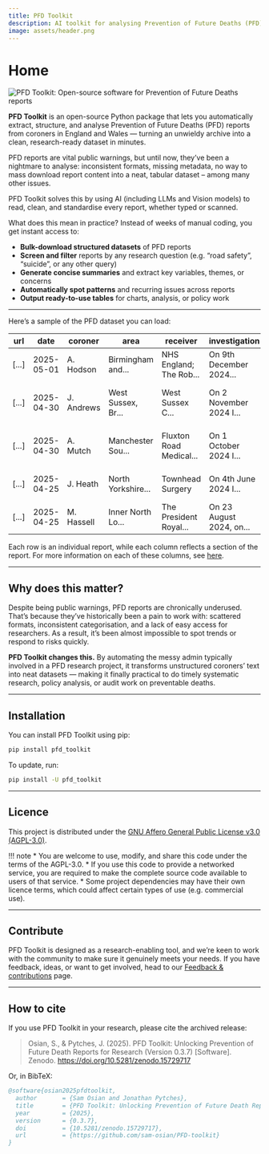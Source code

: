 ```yaml
---
title: PFD Toolkit
description: AI toolkit for analysing Prevention of Future Deaths (PFD) reports
image: assets/header.png
---
```


# Home

![PFD Toolkit: Open-source software for Prevention of Future Deaths reports](assets/header.png)

**PFD Toolkit** is an open-source Python package that lets you automatically extract, structure, and analyse Prevention of Future Deaths (PFD) reports from coroners in England and Wales — turning an unwieldy archive into a clean, research-ready dataset in minutes.

PFD reports are vital public warnings, but until now, they’ve been a nightmare to analyse: inconsistent formats, missing metadata, no way to mass download report content into a neat, tabular dataset – among many other issues.

PFD Toolkit solves this by using AI (including LLMs and Vision models) to read, clean, and standardise every report, whether typed or scanned.

What does this mean in practice? Instead of weeks of manual coding, you get instant access to:

- **Bulk-download structured datasets** of PFD reports
- **Screen and filter** reports by any research question (e.g. “road safety”, “suicide”, or any other query)
- **Generate concise summaries** and extract key variables, themes, or concerns
- **Automatically spot patterns** and recurring issues across reports
- **Output ready-to-use tables** for charts, analysis, or policy work



---

Here’s a sample of the PFD dataset you can load:

| url                        | date       | coroner    | area                        | receiver                | investigation           | circumstances                 | concerns                   |
|----------------------------|------------|------------|-----------------------------|-------------------------|-------------------------|-------------------------------|----------------------------|
| [...]            | 2025-05-01 | A. Hodson  | Birmingham and...    | NHS England; The Rob... | On 9th December 2024... | At 10.45am on 23rd November...| To The Robert Jones... |
| [...]           | 2025-04-30 | J. Andrews | West Sussex, Br...| West Sussex C... | On 2 November 2024 I... | They drove their car into...   | The inquest was told t...  |
| [...]            | 2025-04-30 | A. Mutch   | Manchester Sou...            | Fluxton Road Medical... | On 1 October 2024 I...  | They were prescribed long...   | The inquest heard evide... |
| [...]            | 2025-04-25 | J. Heath   | North Yorkshire...   | Townhead Surgery        | On 4th June 2024 I...   | On 15 March 2024, Richar...    | When a referral docume...  |
| [...]            | 2025-04-25 | M. Hassell | Inner North Lo...          | The President Royal...  | On 23 August 2024, on...| They were a big baby and...    | With the benefit of a m... |


Each row is an individual report, while each column reflects a section of the report. For more information on each of these columns, see [here](pfd_reports.md#what-do-pfd-reports-look-like).

---

## Why does this matter? 

Despite being public warnings, PFD reports are chronically underused. That’s because they’ve historically been a pain to work with: scattered formats, inconsistent categorisation, and a lack of easy access for researchers. As a result, it’s been almost impossible to spot trends or respond to risks quickly.

**PFD Toolkit changes this.** By automating the messy admin typically involved in a PFD research project, it transforms unstructured coroners’ text into neat datasets — making it finally practical to do timely systematic research, policy analysis, or audit work on preventable deaths.


---

## Installation

You can install PFD Toolkit using pip:

```bash
pip install pfd_toolkit
```

To update, run:

```bash
pip install -U pfd_toolkit

```

---

## Licence

This project is distributed under the [GNU Affero General Public License v3.0 (AGPL-3.0)](https://github.com/Sam-Osian/PFD-toolkit?tab=AGPL-3.0-1-ov-file).


!!! note
    * You are welcome to use, modify, and share this code under the terms of the AGPL-3.0.
    * If you use this code to provide a networked service, you are required to make the complete source code available to users of that service.
    * Some project dependencies may have their own licence terms, which could affect certain types of use (e.g. commercial use).

---

## Contribute

PFD Toolkit is designed as a research-enabling tool, and we’re keen to work with the community to make sure it genuinely meets your needs. If you have feedback, ideas, or want to get involved, head to our [Feedback & contributions](contribute.md) page.


---

## How to cite

If you use PFD Toolkit in your research, please cite the archived release:

> Osian, S., & Pytches, J. (2025). PFD Toolkit: Unlocking Prevention of Future Death Reports for Research (Version 0.3.7) [Software]. Zenodo. https://doi.org/10.5281/zenodo.15729717

Or, in BibTeX:

```bibtex
@software{osian2025pfdtoolkit,
  author       = {Sam Osian and Jonathan Pytches},
  title        = {PFD Toolkit: Unlocking Prevention of Future Death Reports for Research},
  year         = {2025},
  version      = {0.3.7},
  doi          = {10.5281/zenodo.15729717},
  url          = {https://github.com/sam-osian/PFD-toolkit}
}
```
